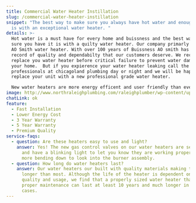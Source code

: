 ```yaml
---
title: Commercial Water Heater Instillation
slug: /commercial-water-heater-instillation
snippet: "The best way to make sure you always have hot water and enough of it
  is with an exceptional water heater. "
details: >-
  Hot water is a must have for every home and buissness and the best way to make
  sure you have it is with a quilty water heater. Our company primarly installs
  AO Smith water heater. With over 100 years of Buissness AO smith has the track
  record of quality and dependabilty that our customers deserve. We recomend to
  replace you water heater before critical failure to prevent water damage in
  your home.  But if you expierence your water heater leaking call the
  professionals at chicagoland plumbing day or night and we will be happy to
  replace your unit with a new professional grade water heater. 

  New water heaters are more energy efficent and user friendly than ever before. This save you money in the long term life of these water heaters.
image: http://www.northraleighplumbing.com/raleighplumber/wp-content/uploads/2015/12/water-heater-repair-raleigh-1-1200x650_c.jpg
chatLink: ok
feature:
  - Fast Installation
  - Lower Energy Cost
  - 3 Year Warranty
  - 5 Year Warranty
  - Premium Quality
service-faqs:
  - question: Are these heaters easy to use and light?
    answer: Yes! The new gas control valves on our water heaters are self-diagnosing
      and have a blinking light to let you know they are working properly. No
      more bending down to look into the burner assembly.
  - question: How long do water heaters last?
    answer: Our water heaters our built with quality materials making them last
      longer than most. Although the life of the heater is dependent on water
      quality and usage, we find that a properly sized water heater that follows
      proper maintenance can last at least 10 years and much longer in many
      cases.
---
```

